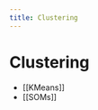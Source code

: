 ```yaml
---
title: Clustering
---
```


# Clustering
- [[KMeans]]
- [[SOMs]]






























































